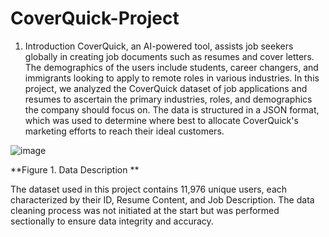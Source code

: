 # CoverQuick-Project
1.	Introduction
CoverQuick, an AI-powered tool, assists job seekers globally in creating job documents such as resumes and cover letters. The demographics of the users include students, career changers, and immigrants looking to apply to remote roles in various industries. In this project, we analyzed the CoverQuick dataset of job applications and resumes to ascertain the primary industries, roles, and demographics the company should focus on. The data is structured in a JSON format, which was used to determine where best to allocate CoverQuick's marketing efforts to reach their ideal customers.

![image](https://github.com/SizhiChen/CoverQuick-Project/assets/46178324/4e4b245b-c776-4a81-9380-1c7724bbd03f)

**Figure 1. Data Description
**

The dataset used in this project contains 11,976 unique users, each characterized by their ID, Resume Content, and Job Description. The data cleaning process was not initiated at the start but was performed sectionally to ensure data integrity and accuracy.
